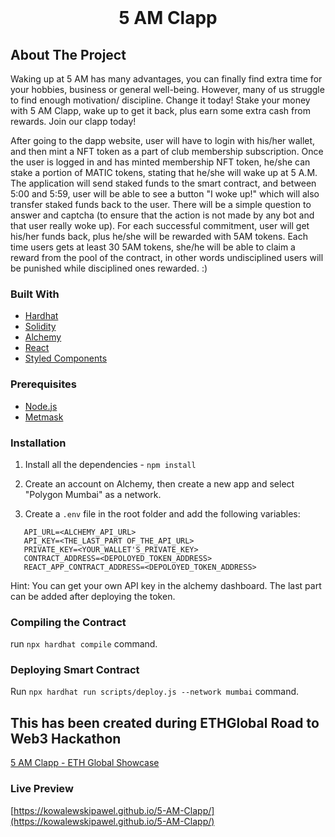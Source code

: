 <br />
<h1 align="center">5 AM Clapp</h1>

## About The Project

Waking up at 5 AM has many advantages, you can finally find extra
time for your hobbies, business or general well-being. However, many
of us struggle to find enough motivation/ discipline. Change it
today! Stake your money with 5 AM Clapp, wake up to get it back,
plus earn some extra cash from rewards. Join our clapp today!

After going to the dapp website, user will have to login with his/her wallet, and then mint a NFT token as a part of club membership subscription. Once the user is logged in and has minted membership NFT token, he/she can stake a portion of MATIC tokens, stating that he/she will wake up at 5 A.M. The application will send staked funds to the smart contract, and between 5:00 and 5:59, user will be able to see a button "I woke up!" which will also transfer staked funds back to the user. There will be a simple question to answer and captcha (to ensure that the action is not made by any bot and that user really woke up). For each successful commitment, user will get his/her funds back, plus he/she will be rewarded with 5AM tokens. Each time users gets at least 30 5AM tokens, she/he will be able to claim a reward from the pool of the contract, in other words undisciplined users will be punished while disciplined ones rewarded. :)

### Built With

- [Hardhat](https://hardhat.org/)
- [Solidity](https://docs.soliditylang.org/en/v0.8.11/)
- [Alchemy](https://www.alchemy.com/)
- [React](https://reactjs.org/)
- [Styled Components](https://styled-components.com/)

### Prerequisites

- [Node.js](https://nodejs.org/en/download/)
- [Metmask](https://metamask.io/)

### Installation

1. Install all the dependencies - `npm install`

2. Create an account on Alchemy, then create a new app and select "Polygon Mumbai" as a network.

3. Create a `.env` file in the root folder and add the
   following variables:

```
   API_URL=<ALCHEMY_API_URL>
   API_KEY=<THE_LAST_PART OF_THE_API_URL>
   PRIVATE_KEY=<YOUR_WALLET'S_PRIVATE_KEY>
   CONTRACT_ADDRESS=<DEPOLOYED_TOKEN_ADDRESS>
   REACT_APP_CONTRACT_ADDRESS=<DEPOLOYED_TOKEN_ADDRESS>
```

Hint: You can get your own API key in the alchemy dashboard. The last part can be added after deploying the token.

### Compiling the Contract

run `npx hardhat compile` command.

### Deploying Smart Contract

Run `npx hardhat run scripts/deploy.js --network mumbai` command.

## This has been created during ETHGlobal Road to Web3 Hackathon

[5 AM Clapp - ETH Global Showcase](https://showcase.ethglobal.com/roadtoweb3/5-am-clapp)

### Live Preview

[https://kowalewskipawel.github.io/5-AM-Clapp/](https://kowalewskipawel.github.io/5-AM-Clapp/)
